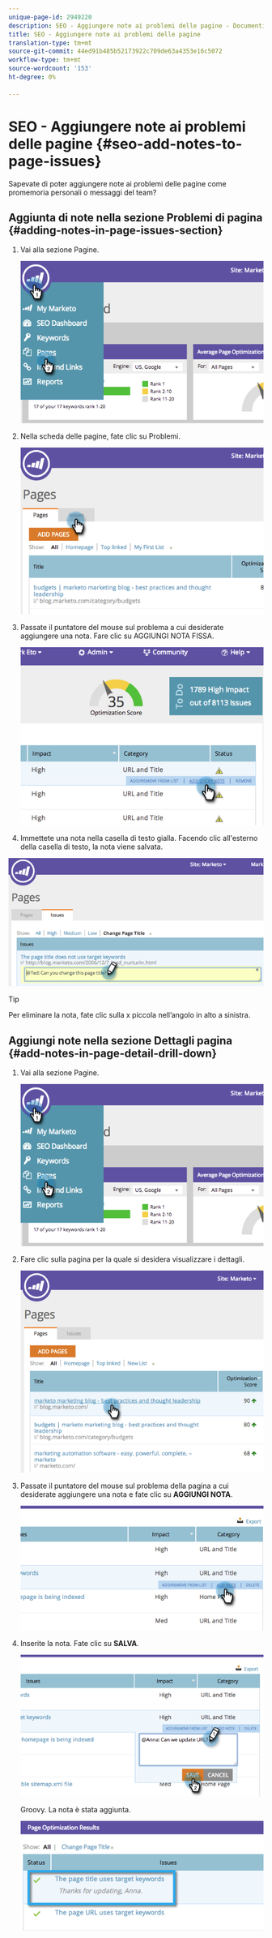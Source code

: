 ```yaml
---
unique-page-id: 2949220
description: SEO - Aggiungere note ai problemi delle pagine - Documenti Marketo - Documentazione del prodotto
title: SEO - Aggiungere note ai problemi delle pagine
translation-type: tm+mt
source-git-commit: 44ed91b485b52173922c709de63a4353e16c5072
workflow-type: tm+mt
source-wordcount: '153'
ht-degree: 0%

---
```



# SEO - Aggiungere note ai problemi delle pagine {#seo-add-notes-to-page-issues}

Sapevate di poter aggiungere note ai problemi delle pagine come promemoria personali o messaggi del team?

## Aggiunta di note nella sezione Problemi di pagina {#adding-notes-in-page-issues-section}

1. Vai alla sezione Pagine.

   ![](assets/image2014-9-18-13-3a11-3a43.png)

1. Nella scheda delle pagine, fate clic su Problemi.

   ![](assets/image2014-9-18-13-3a12-3a0.png)

1. Passate il puntatore del mouse sul problema a cui desiderate aggiungere una nota. Fare clic su AGGIUNGI NOTA FISSA.

   ![](assets/image2014-9-18-13-3a12-3a6.png)

1. Immettete una nota nella casella di testo gialla. Facendo clic all&#39;esterno della casella di testo, la nota viene salvata.

![](assets/image2014-9-18-13-3a12-3a32.png)

>[!TIP]
>
>Per eliminare la nota, fate clic sulla x piccola nell’angolo in alto a sinistra.

## Aggiungi note nella sezione Dettagli pagina {#add-notes-in-page-detail-drill-down}

1. Vai alla sezione Pagine.

   ![](assets/image2014-9-18-13-3a12-3a59.png)

1. Fare clic sulla pagina per la quale si desidera visualizzare i dettagli.

   ![](assets/image2014-9-18-13-3a13-3a42.png)

1. Passate il puntatore del mouse sul problema della pagina a cui desiderate aggiungere una nota e fate clic su **AGGIUNGI NOTA**.

   ![](assets/image2014-9-18-13-3a13-3a46.png)

1. Inserite la nota. Fate clic su **SALVA**.

   ![](assets/image2014-9-18-13-3a14-3a5.png)

   Groovy. La nota è stata aggiunta.

   ![](assets/image2014-9-18-13-3a14-3a20.png)

